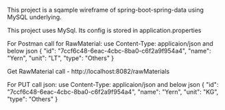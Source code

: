 This project is a sqample wireframe of spring-boot-spring-data using MySQL underlying.



This project uses MySql. Its config is stored in application.properties

For Postman call for RawMaterial:
use Content-Type: applicaion/json
and below json
{
	"id": "7ccf6c48-6eac-4cbc-8ba0-c6f2a9f954a4",
	"name": "Yern",
	"unit": "LT",
	"type": "Others"
}


Get RawMaterial call - http://localhost:8082/rawMaterials

For PUT call json:
use Content-Type: applicaion/json
and below json
{
	"id": "7ccf6c48-6eac-4cbc-8ba0-c6f2a9f954a4",
	"name": "Yern",
	"unit": "KG",
	"type": "Others"
}



